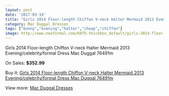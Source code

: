 ```yaml
---
layout: post
date: '2017-03-19'
title: "Girls 2014 Floor-length Chiffon V-neck Halter Mermaid 2013 Evening/celebrity/formal Dress Mac Duggal 76491m"
category: Mac Duggal Dresses
tags: ["bonny","evening","halter","cheap","chiffon"]
image: http://www.neoformal.com/6075-thickbox_default/girls-2014-floor-length-chiffon-v-neck-halter-mermaid-2013-evening-celebrity-formal-dress-mac-duggal-76491m.jpg
---
```

Girls 2014 Floor-length Chiffon V-neck Halter Mermaid 2013 Evening/celebrity/formal Dress Mac Duggal 76491m

On Sales: **$352.99**
<a href="https://www.neoformal.com/en/mac-duggal-dresses/2214-girls-2014-floor-length-chiffon-v-neck-halter-mermaid-2013-evening-celebrity-formal-dress-mac-duggal-76491m.html"><amp-img layout="responsive" width="600" height="600" src="//www.neoformal.com/6075-thickbox_default/girls-2014-floor-length-chiffon-v-neck-halter-mermaid-2013-evening-celebrity-formal-dress-mac-duggal-76491m.jpg" alt="Girls 2014 Floor-length Chiffon V-neck Halter Mermaid 2013 Evening/celebrity/formal Dress Mac Duggal 76491m 0" /></a>
<a href="https://www.neoformal.com/en/mac-duggal-dresses/2214-girls-2014-floor-length-chiffon-v-neck-halter-mermaid-2013-evening-celebrity-formal-dress-mac-duggal-76491m.html"><amp-img layout="responsive" width="600" height="600" src="//www.neoformal.com/6076-thickbox_default/girls-2014-floor-length-chiffon-v-neck-halter-mermaid-2013-evening-celebrity-formal-dress-mac-duggal-76491m.jpg" alt="Girls 2014 Floor-length Chiffon V-neck Halter Mermaid 2013 Evening/celebrity/formal Dress Mac Duggal 76491m 1" /></a>

Buy it: [Girls 2014 Floor-length Chiffon V-neck Halter Mermaid 2013 Evening/celebrity/formal Dress Mac Duggal 76491m](https://www.neoformal.com/en/mac-duggal-dresses/2214-girls-2014-floor-length-chiffon-v-neck-halter-mermaid-2013-evening-celebrity-formal-dress-mac-duggal-76491m.html "Girls 2014 Floor-length Chiffon V-neck Halter Mermaid 2013 Evening/celebrity/formal Dress Mac Duggal 76491m")

View more: [Mac Duggal Dresses](https://www.neoformal.com/en/18-mac-duggal-dresses "Mac Duggal Dresses")